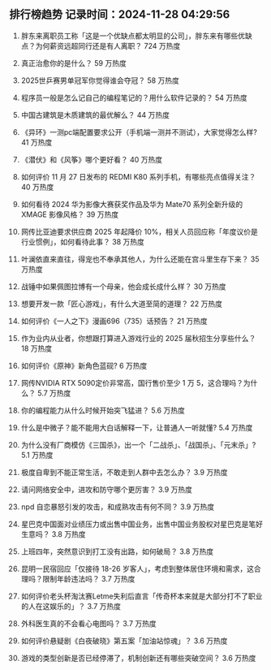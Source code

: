 
## 排行榜趋势 记录时间：2024-11-28 04:29:56
  
  1. 胖东来离职员工称「这是一个优缺点都太明显的公司」，胖东来有哪些优缺点？为何薪资远超同行还是有人离职？ 724 万热度
    
  2. 真正治愈你的是什么？ 59 万热度
    
  3. 2025世乒赛男单冠军你觉得谁会夺冠？ 58 万热度
    
  4. 程序员一般是怎么记自己的编程笔记的？用什么软件记录的？ 54 万热度
    
  5. 中国古建筑是木质建筑的最优解么？ 44 万热度
    
  6. 《异环》一测pc端配置要求公开（手机端一测并不测试），大家觉得怎么样? 41 万热度
    
  7. 《潜伏》和《风筝》哪个更好看？ 40 万热度
    
  8. 如何评价 11 月 27 日发布的 REDMI K80 系列手机，有哪些亮点值得关注？ 40 万热度
    
  9. 如何看待 2024 华为影像大赛获奖作品及华为 Mate70 系列全新升级的 XMAGE 影像风格？ 39 万热度
    
  10. 网传比亚迪要求供应商 2025 年起降价 10%，相关人员回应称「年度议价是行业惯例」，如何看待此事？ 38 万热度
    
  11. 叶澜依直来直往，得宠也不奉承其他人，为什么还能在宫斗里生存下来？ 35 万热度
    
  12. 战锤中如果佩图拉博有一个母亲，他会成长成什么样？ 30 万热度
    
  13. 想要开发一款「匠心游戏」，有什么大道至简的道理？ 22 万热度
    
  14. 如何评价《一人之下》漫画696（735）话预告？ 21 万热度
    
  15. 作为业内从业者，你想跟打算进入游戏行业的 2025 届秋招生分享些什么？ 18 万热度
    
  16. 如何评价《原神》新角色蓝砚? 6 万热度
    
  17. 网传NVIDIA RTX 5090定价非常高，国行售价至少 1 万 5，这合理吗？为什么？ 5.7 万热度
    
  18. 你的编程能力从什么时候开始突飞猛进？ 5.6 万热度
    
  19. 什么是中微子？能不能用大白话解释一下，让普通人一听就懂? 5.4 万热度
    
  20. 为什么没有厂商模仿《三国杀》，出一个「二战杀」、「战国杀」、「元末杀」? 5.1 万热度
    
  21. 极度自卑到不能正常生活，不敢走到人群中去怎么办？ 3.9 万热度
    
  22. 请问网络安全中，进攻和防守哪个更厉害？ 3.9 万热度
    
  23. npd 自恋暴怒引发的攻击，和成熟攻击有何不同？ 3.9 万热度
    
  24. 星巴克中国面对业绩压力或出售中国业务，出售中国业务股权对星巴克是笔好生意吗？ 3.8 万热度
    
  25. 上班四年，突然意识到打工没有出路，如何破局？ 3.8 万热度
    
  26. 昆明一民宿回应「仅接待 18-26 岁客人」，考虑到整体居住环境和需求，这合理吗？限制年龄违法吗？ 3.7 万热度
    
  27. 如何评价老头杯淘汰赛Letme失利后直言「传奇杯本来就是大部分打不了职业的人在这娱乐的」？ 3.7 万热度
    
  28. 外科医生真的不会看心电图吗？ 3.7 万热度
    
  29. 如何评价悬疑剧《白夜破晓》第五案「加油站惊魂」？ 3.6 万热度
    
  30. 游戏的类型创新是否已经停滞了，机制创新还有哪些突破空间？ 3.6 万热度
    